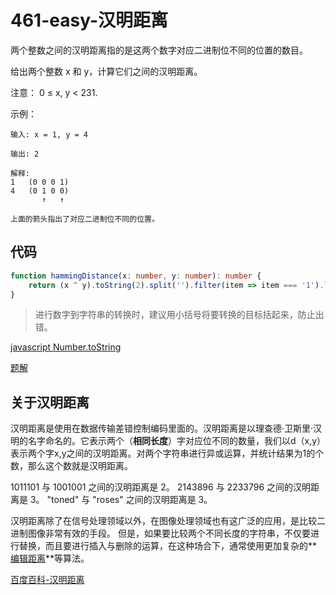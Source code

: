 # 461-easy-汉明距离

两个整数之间的汉明距离指的是这两个数字对应二进制位不同的位置的数目。

给出两个整数 x 和 y，计算它们之间的汉明距离。

注意：
0 ≤ x, y < 231.


示例：

```text
输入: x = 1, y = 4

输出: 2

解释:
1   (0 0 0 1)
4   (0 1 0 0)
       ↑   ↑

上面的箭头指出了对应二进制位不同的位置。
```

## 代码

```typescript
function hammingDistance(x: number, y: number): number {
    return (x ^ y).toString(2).split('').filter(item => item === '1').length
}
```

> 进行数字到字符串的转换时，建议用小括号将要转换的目标括起来，防止出错。

[javascript Number.toString](https://developer.mozilla.org/zh-CN/docs/Web/JavaScript/Reference/Global_Objects/Number/toString)

[题解](https://leetcode-cn.com/problems/hamming-distance/solution/javascriptwei-yun-suan-jie-fa-by-zhu-zhu-xia-6/)

## 关于汉明距离

汉明距离是使用在数据传输差错控制编码里面的。汉明距离是以理查德·卫斯里·汉明的名字命名的。它表示两个（**相同长度**）字对应位不同的数量，我们以d（x,y）表示两个字x,y之间的汉明距离。对两个字符串进行异或运算，并统计结果为1的个数，那么这个数就是汉明距离。

1011101 与 1001001 之间的汉明距离是 2。
2143896 与 2233796 之间的汉明距离是 3。
"toned" 与 "roses" 之间的汉明距离是 3。

汉明距离除了在信号处理领域以外，在图像处理领域也有这广泛的应用，是比较二进制图像非常有效的手段。 但是，如果要比较两个不同长度的字符串，不仅要进行替换，而且要进行插入与删除的运算，在这种场合下，通常使用更加复杂的**[编辑距离]()**等算法。

[百度百科-汉明距离](https://baike.baidu.com/item/%E6%B1%89%E6%98%8E%E8%B7%9D%E7%A6%BB)


